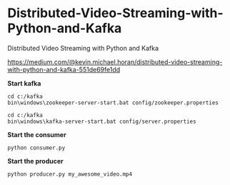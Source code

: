 # Distributed-Video-Streaming-with-Python-and-Kafka
Distributed Video Streaming with Python and Kafka

https://medium.com/@kevin.michael.horan/distributed-video-streaming-with-python-and-kafka-551de69fe1dd

**Start kafka**
```
cd c:/kafka
bin\windows\zookeeper-server-start.bat config/zookeeper.properties
```

```
cd c:/kafka
bin\windows\kafka-server-start.bat config/server.properties
```

**Start the consumer**
```
python consumer.py
```

**Start the producer**
```
python producer.py my_awesome_video.mp4
```
